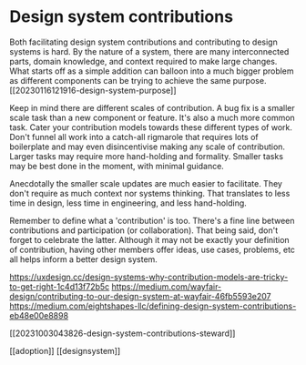 
# Design system contributions

Both facilitating design system contributions and contributing to design systems is hard. By the nature of a system, there are many interconnected parts, domain knowledge, and context required to make large changes. What starts off as a simple addition can balloon into a much bigger problem as different components can be trying to achieve the same purpose. [[20230116121916-design-system-purpose]]

Keep in mind there are different scales of contribution. A bug fix is a smaller scale task than a new component or feature. It's also a much more common task. Cater your contribution models towards these different types of work. Don't funnel all work into a catch-all rigmarole that requires lots of boilerplate and may even disincentivise making any scale of contribution. Larger tasks may require more hand-holding and formality. Smaller tasks may be best done in the moment, with minimal guidance.

Anecdotally the smaller scale updates are much easier to facilitate. They don't require as much context nor systems thinking. That translates to less time in design, less time in engineering, and less hand-holding.

Remember to define what a 'contribution' is too. There's a fine line between contributions and participation (or collaboration). That being said, don't forget to celebrate the latter. Although it may not be exactly your definition of contribution, having other members offer ideas, use cases, problems, etc all helps inform a better design system.

https://uxdesign.cc/design-systems-why-contribution-models-are-tricky-to-get-right-1c4d13f72b5c
https://medium.com/wayfair-design/contributing-to-our-design-system-at-wayfair-46fb5593e207
https://medium.com/eightshapes-llc/defining-design-system-contributions-eb48e00e8898

[[20231003043826-design-system-contributions-steward]]

[[adoption]]
[[designsystem]]